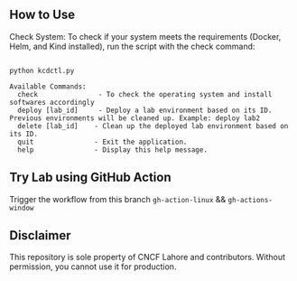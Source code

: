 ## How to Use

Check System: To check if your system meets the requirements (Docker, Helm, and Kind installed), run the script with the check command:
```

python kcdctl.py

Available Commands:
  check               - To check the operating system and install softwares accordingly
  deploy [lab_id]     - Deploy a lab environment based on its ID. Previous environments will be cleaned up. Example: deploy lab2
  delete [lab_id]    - Clean up the deployed lab environment based on its ID.
  quit               - Exit the application.
  help               - Display this help message.

```

## Try Lab using GitHub Action 

Trigger the workflow from this branch ``gh-action-linux`` && ``gh-actions-window``

## Disclaimer

This repository is sole property of CNCF Lahore and contributors. Without permission, you cannot use it for production.
